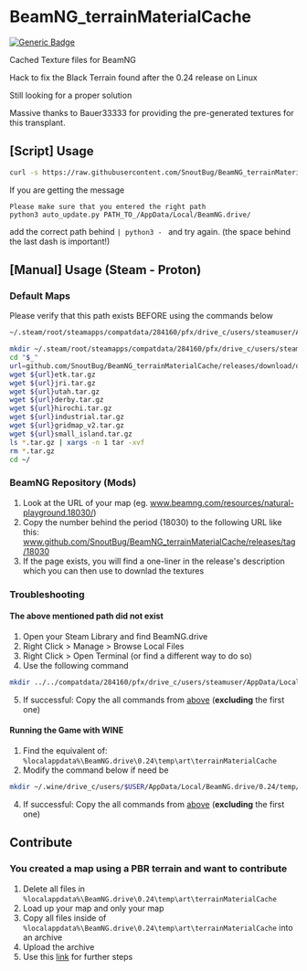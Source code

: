# BeamNG_terrainMaterialCache
[![Generic Badge](https://img.shields.io/badge/dynamic/json?logoColor=violet&color=FF6600&link=https://wiki.beamng.com/images/b/be/BeamNG-logo-icon-2016.svg&label=Games%20Fixed&query=download_count&url=https%3A%2F%2Fapi.github.com%2Frepos%2FSnoutBug%2FBeamNG_terrainMaterialCache%2Freleases%2Fassets%2F52289443)](https://github.com/SnoutBug/BeamNG_terrainMaterialCache/releases/tag/default)

Cached Texture files for BeamNG

Hack to fix the Black Terrain found after the 0.24 release on Linux

Still looking for a proper solution

Massive thanks to Bauer33333 for providing the pre-generated textures for this transplant.
## [Script] Usage
```Bash
curl -s https://raw.githubusercontent.com/SnoutBug/BeamNG_terrainMaterialCache/main/auto_update.py | python3 -
```
If you are getting the message
```
Please make sure that you entered the right path
python3 auto_update.py PATH_TO_/AppData/Local/BeamNG.drive/
```
add the correct path behind `| python3 - ` and try again. (the space behind the last dash is important!)

## [Manual] Usage (Steam - Proton)
### Default Maps
Please verify that this path exists BEFORE using the commands below

```Bash
~/.steam/root/steamapps/compatdata/284160/pfx/drive_c/users/steamuser/AppData/Local/BeamNG.drive/0.24/temp/art
```

```Bash
mkdir ~/.steam/root/steamapps/compatdata/284160/pfx/drive_c/users/steamuser/AppData/Local/BeamNG.drive/0.24/temp/art
cd "$_"
url=github.com/SnoutBug/BeamNG_terrainMaterialCache/releases/download/default/
wget ${url}etk.tar.gz
wget ${url}jri.tar.gz
wget ${url}utah.tar.gz
wget ${url}derby.tar.gz
wget ${url}hirochi.tar.gz
wget ${url}industrial.tar.gz
wget ${url}gridmap_v2.tar.gz
wget ${url}small_island.tar.gz
ls *.tar.gz | xargs -n 1 tar -xvf
rm *.tar.gz
cd ~/
```
### BeamNG Repository (Mods)
 1. Look at the URL of your map (eg. www.beamng.com/resources/natural-playground.18030/)
 2. Copy the number behind the period (18030) to the following URL like this: www.github.com/SnoutBug/BeamNG_terrainMaterialCache/releases/tag/18030
 3. If the page exists, you will find a one-liner in the release's description which you can then use to downlad the textures

### Troubleshooting
 #### The above mentioned path did not exist
 1. Open your Steam Library and find BeamNG.drive
 2. Right Click > Manage > Browse Local Files
 3. Right Click > Open Terminal (or find a different way to do so)
 4. Use the following command
```Bash
mkdir ../../compatdata/284160/pfx/drive_c/users/steamuser/AppData/Local/BeamNG.drive/0.24/temp/art
```
 5. If successful: Copy the all commands from [above](https://github.com/SnoutBug/BeamNG_terrainMaterialCache#default-maps) (**excluding** the first one)
 
 #### Running the Game with WINE
 1. Find the equivalent of: `%localappdata%\BeamNG.drive\0.24\temp\art\terrainMaterialCache`
 2. Modify the command below if need be
 ```Bash
 mkdir ~/.wine/drive_c/users/$USER/AppData/Local/BeamNG.drive/0.24/temp/art
 ```
 4. If successful: Copy the all commands from [above](https://github.com/SnoutBug/BeamNG_terrainMaterialCache#default-maps) (**excluding** the first one)

## Contribute
### You created a map using a PBR terrain and want to contribute
 1. Delete all files in `%localappdata%\BeamNG.drive\0.24\temp\art\terrainMaterialCache`
 2. Load up your map and only your map
 3. Copy all files inside of `%localappdata%\BeamNG.drive\0.24\temp\art\terrainMaterialCache` into an archive
 4. Upload the archive
 5. Use this [link](https://github.com/SnoutBug/BeamNG_terrainMaterialCache/issues/new?assignees=&labels=enhancement&template=contribute.md&title=Repository-PBR-Textures) for further steps

